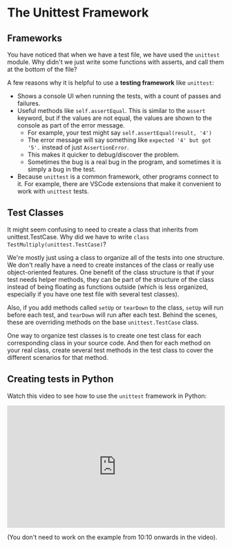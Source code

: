 
# The Unittest Framework

## Frameworks

You have noticed that when we have a test file, we have used the `unittest` module. Why didn't we just write some functions with asserts, and call them at the bottom of the file?

A few reasons why it is helpful to use a **testing framework** like `unittest`:

* Shows a console UI when running the tests, with a count of passes and failures.
* Useful methods like `self.assertEqual`. This is similar to the `assert` keyword, but if the values are not equal, the values are shown to the console as part of the error message.
  * For example, your test might say `self.assertEqual(result, '4')`
  * The error message will say something like `expected '4' but got '5'.` instead of just `AssertionError`.
  * This makes it quicker to debug/discover the problem.
  * Sometimes the bug is a real bug in the program, and sometimes it is simply a bug in the test.
* Because `unittest` is a common framework, other programs connect to it. For example, there are VSCode extensions that make it convenient to work with `unittest` tests.

## Test Classes

It might seem confusing to need to create a class that inherits from unittest.TestCase. Why did we have to write `class TestMultiply(unittest.TestCase)`?

We're mostly just using a class to organize all of the tests into one structure. We don't really have a need to create instances of the class or really use object-oriented features. One benefit of the class structure is that if your test needs helper methods, they can be part of the structure of the class instead of being floating as functions outside (which is less organized, especially if you have one test file with several test classes).

Also, if you add methods called `setUp` or `tearDown` to the class, `setUp` will run before each test, and `tearDown` will run after each test. Behind the scenes, these are overriding methods on the base `unittest.TestCase` class.

One way to organize test classes is to create one test class for each corresponding class in your source code. And then for each method on your real class, create several test methods in the test class to cover the different scenarios for that method.

## Creating tests in Python

Watch this video to see how to use the `unittest` framework in Python:

<div style="position: relative; padding-bottom: 56.25%; height: 0;"><iframe src="https://www.youtube.com/embed/Oz0Z2tNuvDw?start=10&rel=0" title="YouTube video player" frameborder="0" allow="accelerometer; autoplay; clipboard-write; encrypted-media; gyroscope; picture-in-picture" allowfullscreen style="position: absolute; top: 0; left: 0; width: 100%; height: 100%;"></iframe></div>

(You don't need to work on the example from 10:10 onwards in the video).
